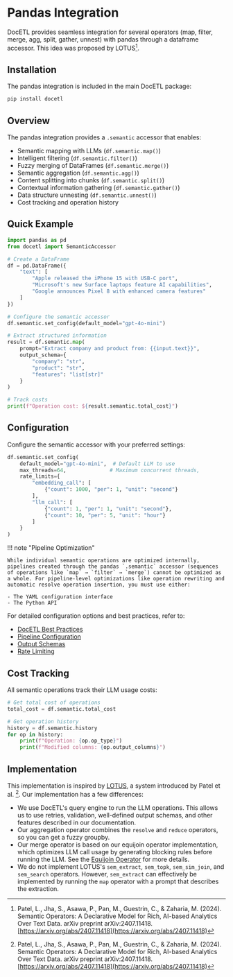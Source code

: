 # Pandas Integration

DocETL provides seamless integration for several operators (map, filter, merge, agg, split, gather, unnest) with pandas through a dataframe accessor. This idea was proposed by LOTUS[^1]. 

## Installation

The pandas integration is included in the main DocETL package:

```bash
pip install docetl
```

## Overview

The pandas integration provides a `.semantic` accessor that enables:

- Semantic mapping with LLMs (`df.semantic.map()`)
- Intelligent filtering (`df.semantic.filter()`)
- Fuzzy merging of DataFrames (`df.semantic.merge()`)
- Semantic aggregation (`df.semantic.agg()`)
- Content splitting into chunks (`df.semantic.split()`)
- Contextual information gathering (`df.semantic.gather()`)
- Data structure unnesting (`df.semantic.unnest()`)
- Cost tracking and operation history

## Quick Example

```python
import pandas as pd
from docetl import SemanticAccessor

# Create a DataFrame
df = pd.DataFrame({
    "text": [
        "Apple released the iPhone 15 with USB-C port",
        "Microsoft's new Surface laptops feature AI capabilities",
        "Google announces Pixel 8 with enhanced camera features"
    ]
})

# Configure the semantic accessor
df.semantic.set_config(default_model="gpt-4o-mini")

# Extract structured information
result = df.semantic.map(
    prompt="Extract company and product from: {{input.text}}",
    output_schema={
        "company": "str",
        "product": "str",
        "features": "list[str]"
    }
)

# Track costs
print(f"Operation cost: ${result.semantic.total_cost}")
```

## Configuration

Configure the semantic accessor with your preferred settings:

```python
df.semantic.set_config(
    default_model="gpt-4o-mini",  # Default LLM to use
    max_threads=64,              # Maximum concurrent threads,
    rate_limits={
        "embedding_call": [
            {"count": 1000, "per": 1, "unit": "second"}
        ],
        "llm_call": [
            {"count": 1, "per": 1, "unit": "second"},
            {"count": 10, "per": 5, "unit": "hour"}
        ]
    } 
)
```

!!! note "Pipeline Optimization"

    While individual semantic operations are optimized internally, pipelines created through the pandas `.semantic` accessor (sequences of operations like `map` → `filter` → `merge`) cannot be optimized as a whole. For pipeline-level optimizations like operation rewriting and automatic resolve operation insertion, you must use either:
    
    - The YAML configuration interface
    - The Python API

For detailed configuration options and best practices, refer to:

- [DocETL Best Practices](../best-practices.md)
- [Pipeline Configuration](../concepts/pipelines.md)
- [Output Schemas](../concepts/schemas.md)
- [Rate Limiting](../examples/rate-limiting.md) 

## Cost Tracking

All semantic operations track their LLM usage costs:

```python
# Get total cost of operations
total_cost = df.semantic.total_cost

# Get operation history
history = df.semantic.history
for op in history:
    print(f"Operation: {op.op_type}")
    print(f"Modified columns: {op.output_columns}")
```

## Implementation

This implementation is inspired by [LOTUS](https://github.com/guestrin-lab/lotus), a system introduced by Patel et al. [^1]. Our implementation has a few differences:

- We use DocETL's query engine to run the LLM operations. This allows us to use retries, validation, well-defined output schemas, and other features described in our documentation.
- Our aggregation operator combines the `resolve` and `reduce` operators, so you can get a fuzzy groupby.
- Our merge operator is based on our equijoin operator implementation, which optimizes LLM call usage by generating blocking rules before running the LLM. See the [Equijoin Operator](../operators/equijoin.md) for more details.
- We do not implement LOTUS's `sem_extract`, `sem_topk`, `sem_sim_join`, and `sem_search` operators. However, `sem_extract` can effectively be implemented by running the `map` operator with a prompt that describes the extraction.

[^1]: Patel, L., Jha, S., Asawa, P., Pan, M., Guestrin, C., & Zaharia, M. (2024). Semantic Operators: A Declarative Model for Rich, AI-based Analytics Over Text Data. arXiv preprint arXiv:2407.11418. [https://arxiv.org/abs/2407.11418](https://arxiv.org/abs/2407.11418) 
